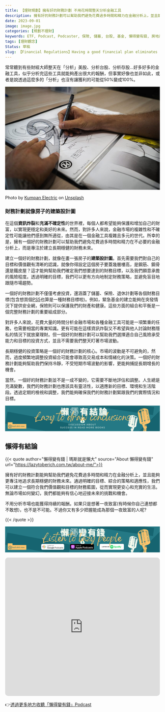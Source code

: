 ```yaml
---
title: 【理財規劃】擁有好的財務計劃 不用花時間整天分析金融工具
description: 擁有好的財務計劃可以幫助我們避免花費過多時間和精力在金融分析上，並且能夠更專注地追求長期穩健的財務未來。透過明確的目標、綜合的策略和適應性，我們可以建立一個符合價值觀和目標的財務藍圖，從而實現更安心和充實的生活。
date: 2023-09-01
image: image.jpg
categories: [規劃不理財]
keywords: ETF, Podcast, Podcaster, 保險, 儲蓄, 台股, 基金, 懶得變有錢, 房地產, 投資理財, 支出, 收入, 理財規劃, 瑪斯理財兩三事, 稅務, 總體經濟, 美股, 職涯心得, 股利收入, 複委託, 記帳, 讀書心得, 財務規劃, 財商, 貸款, 資產配置, 退休規劃, 開源節流
tags: [理財觀念]
Status: 草稿
slug: 【Financial Regulations】Having a good financial plan eliminates the need to spend all day analyzing financial instruments.
---
```


常常聽到有些財經大師整天在「分析」美股、分析台股、分析存股…好多好多的金融工具，似乎分析完這些工具就能夠產出很大的報酬，但事實好像也並非如此，或者是說透過這麼多的「分析」也沒有讓獲利的可能從50%變成100%。

![image.jpg](image.jpg)

Photo by [Kumpan Electric](https://unsplash.com/@kumpan_electric?utm_source=medium&utm_medium=referral) on [Unsplash](https://unsplash.com/?utm_source=medium&utm_medium=referral)

### 財務計劃就像房子的建築設計圖

在這個**資訊炸裂**和**充滿不確定性**的世界裡，每個人都希望能夠保護和增加自己的財富，以實現更穩定和美好的未來。然而，對許多人來說，金融市場的複雜性和不確定性可能讓他們感到無所適從，由其是在一個金融工具複雜且多元的世代。所幸的是，擁有一個好的財務計劃可以幫助我們避免花費過多時間和精力在不必要的金融分析上，而是專注於建立長期穩健的財務未來。

建立一個好的財務計劃，就像在畫一張房子的**建築設計圖**。首先需要我們對自己的目標和價值觀有清晰的認識，就像你得設定這個房子要蓋幾層樓高，是鋼筋、鋼骨還是鐵皮屋？這才能夠幫助我們確定我們想要達到的財務目標，以及我們願意承擔的風險程度。透過明確的目標，我們可以更有方向地制定財務策略，並避免盲目地跟隨市場趨勢。

一個好的財務計劃不僅僅考慮投資，還涵蓋了儲蓄、保險、退休計劃等各個財務目標(包含想買個[PS5](https://www.playstation.com/zh-hant-tw/ps5/)也算是一種財務目標啦)。例如，緊急基金的建立能夠在突發情況下提供安全網，保險則可以保護我們的財產和健康。這些方面的組合和平衡是一個完整財務計劃的重要組成部分。

對許多人來說，花費大量的時間分析金融市場和各種金融工具可能是一項繁重的任務，也需要相當的專業知識。更有可能在這樣資訊炸裂又不希望與他人討論財務隱私的情況下就放棄理財。但一個好的財務計劃可以幫助我們選擇適合自己風險承受能力和目標的投資方式，並且不需要我們整天盯著市場波動。

長期穩健的投資策略是一個好的財務計劃的核心。市場的波動是不可避免的，然而，過度頻繁地調整投資組合可能會導致高交易成本和情緒化的決策。一個好的財務計劃能夠幫助我們保持冷靜，不受短期市場波動的影響，更能夠捕捉長期增長的機會。

當然，一個好的財務計劃並不是一成不變的，它需要不斷地評估和調整。人生總是充滿變數，我們的財務計劃也應該具有靈活性，以適應新的目標、環境和生活階段。透過定期的檢視和調整，我們能夠確保我們的財務計劃緊跟我們的實際情況和目標。


![Lazytodrawconclusions.svg](Lazytodrawconclusions.svg)

## 懶得有結論

{{< quote author="懶得變有錢 | 瑪斯就是懶大" source="About 懶得變有錢" url="https://lazytoberich.com.tw/about-me/">}}

擁有好的財務計劃能夠幫助我們避免花費過多時間和精力在金融分析上，並且能夠更專注地追求長期穩健的財務未來。通過明確的目標、綜合的策略和適應性，我們可以建立一個符合我們價值觀和目標的財務藍圖，從而實現更安心和充實的生活。無論市場如何變幻，我們都能夠有信心地迎接未來的挑戰和機會。

不用分析市場也能獲得持續的報酬。如果只是想著一夜致富(有時候你自己連想都不敢想)，也不是不可能。不過你又有多少把握能成為那個一夜致富的人呢?

{{< /quote >}}


![Lisenttolazypeople.svg](Lisenttolazypeople.svg)


<iframe id="embedPlayer" src="https://embed.podcasts.apple.com/us/podcast/%E6%87%B6%E5%BE%97%E8%AE%8A%E6%9C%89%E9%8C%A2/id1707756115?itsct=podcast_box_player&amp;itscg=30200&amp;ls=1&amp;theme=auto" height="450px" frameborder="0" sandbox="allow-forms allow-popups allow-same-origin allow-scripts allow-top-navigation-by-user-activation" allow="autoplay *; encrypted-media *; clipboard-write" style="width: 100%; max-width: 660px; overflow: hidden; border-radius: 10px; transform: translateZ(0px); animation: 2s ease 0s 6 normal none running loading-indicator; background-color: rgb(228, 228, 228);"></iframe>


👉[透過更多地方收聽「懶得變有錢」Podcast](https://solink.soundon.fm/lazytoberich)